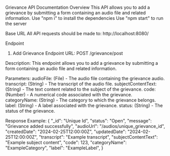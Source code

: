 Grievance API Documentation
Overview
This API allows you to add a grievance by submitting a form containing an audio file and related information. Use "npm i" to install the dependencies Use "npm start" to run the server

Base URL
All API requests should be made to: http://localhost:8080/

Endpoint
1. Add Grievance
Endpoint URL:
POST /grievance/post

Description:
This endpoint allows you to add a grievance by submitting a form containing an audio file and related information.

Parameters:
audioFile: (File) - The audio file containing the grievance audio.
transcript: (String) - The transcript of the audio file.
subjectContentText: (String) - The text content related to the subject of the grievance.
code: (Number) - A numerical code associated with the grievance.
categoryName: (String) - The category to which the grievance belongs.
label: (String) - A label associated with the grievance.
status: (String) - The status of the grievance.


Response Example:
{ "_id": "Unique Id", "status": "Open", "message": "Grievance added successfully", "audioUrl": "/audios/unique_grievance_id", "createdDate": "2024-02-25T12:00:00Z", "updatedDate": "2024-02-25T12:00:00Z", "transcript": "Example transcript", "subjectContentText": "Example subject content", "code": 123, "categoryName": "ExampleCategory", "label": "ExampleLabel", }
